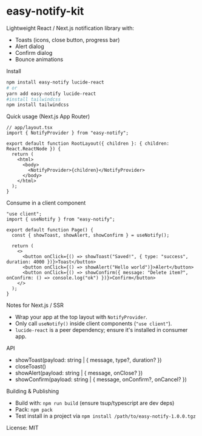# easy-notify-kit

Lightweight React / Next.js notification library with:
- Toasts (icons, close button, progress bar)
- Alert dialog
- Confirm dialog
- Bounce animations

Install
```bash
npm install easy-notify lucide-react
# or
yarn add easy-notify lucide-react
#install tailwindcss
npm install tailwindcss
```

Quick usage (Next.js App Router)
```tsx
// app/layout.tsx
import { NotifyProvider } from "easy-notify";

export default function RootLayout({ children }: { children: React.ReactNode }) {
  return (
    <html>
      <body>
        <NotifyProvider>{children}</NotifyProvider>
      </body>
    </html>
  );
}
```

Consume in a client component
```tsx
"use client";
import { useNotify } from "easy-notify";

export default function Page() {
  const { showToast, showAlert, showConfirm } = useNotify();

  return (
    <>
      <button onClick={() => showToast("Saved!", { type: "success", duration: 4000 })}>Toast</button>
      <button onClick={() => showAlert("Hello world")}>Alert</button>
      <button onClick={() => showConfirm({ message: "Delete item?", onConfirm: () => console.log("ok") })}>Confirm</button>
    </>
  );
}
```

Notes for Next.js / SSR
- Wrap your app at the top layout with `NotifyProvider`.
- Only call `useNotify()` inside client components (`"use client"`).
- `lucide-react` is a peer dependency; ensure it's installed in consumer app.

API
- showToast(payload: string | { message, type?, duration? })
- closeToast()
- showAlert(payload: string | { message, onClose? })
- showConfirm(payload: string | { message, onConfirm?, onCancel? })

Building & Publishing
- Build with: `npm run build` (ensure tsup/typescript are dev deps)
- Pack: `npm pack`
- Test install in a project via `npm install /path/to/easy-notify-1.0.0.tgz`

License: MIT
